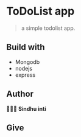 # ToDoList app
> a simple todolist app.

## Build with
- Mongodb
- nodejs
- express

## Author
👩🏻‍💻 **Sindhu inti**

## Give
